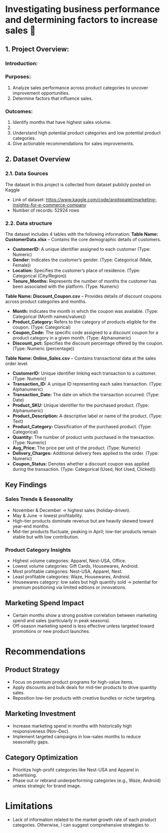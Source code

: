 # **Investigating business performance and determining factors to increase sales 💸**
## 1. Project Overview:
### Introduction:

### Purposes:
1. Analyze sales performance across product categories to uncover improvement opportunities.
2. Determine factors that influence sales. 
### Outcomes:
1. Identify months that have highest sales volume.
2. 
3. Understand high potential product categories and low potential product categories.
4. Give actionable recommendations for sales improvements.

## 2. Dataset Overview
### 2.1. Data Sources
The dataset in this project is collected from dataset publicly posted on Kaggle 
- Link of dataset: https://www.kaggle.com/code/arpitppatel/marketing-insights-for-e-commerce-company
- Number of records: 52924 rows
### 2.2. Data structure
The dataset includes 4 tables with the following information:
**Table Name: CustomerData.xlsx** – Contains the core demographic details of customers.
- **CustomerID:** A unique identifier assigned to each customer (Type: Numeric) 
- **Gender:** Indicates the customer’s gender. (Type: Categorical (Male, Female))
- **Location:** Specifies the customer’s place of residence. (Type: Categorical (City/Region))
- **Tenure_Months:** Represents the number of months the customer has been associated with the platform. (Type: Numeric)

**Table Name: Discount_Coupon.csv** – Provides details of discount coupons across product categories and months.
- **Month:** Indicates the month in which the coupon was available. (Type: Categorical (Month names/values))
- **Product_Category:** Refers to the category of products eligible for the coupon. (Type: Categorical)
- **Coupon_Code:** The specific code assigned to a discount coupon for a product category in a given month. (Type: Alphanumeric)
- **Discount_pct:** Specifies the discount percentage offered by the coupon. (Type: Numeric (percentage))

**Table Name: Online_Sales.csv** – Contains transactional data at the sales order level.
- **CustomerID:** Unique identifier linking each transaction to a customer. (Type: Numeric) 
- **Transaction_ID:** A unique ID representing each sales transaction. (Type: Alphanumeric)
- **Transaction_Date:** The date on which the transaction occurred. (Type: Date) 
- **Product_SKU:** Unique identifier for the purchased product. (Type: Alphanumeric)
- **Product_Description:** A descriptive label or name of the product. (Type: Text)
- **Product_Category:** Classification of the purchased product. (Type: Categorical)
- **Quantity:** The number of product units purchased in the transaction. (Type: Numeric)
- **Avg_Price:** The price per unit of the product. (Type: Numeric)
- **Delivery_Charges:** Additional delivery fees applied to the order. (Type: Numeric)
- **Coupon_Status:** Denotes whether a discount coupon was applied during the transaction. (Type: Categorical (Used, Not Used, Clicked))


## Key Findings
### Sales Trends & Seasonality
- November & December → highest sales (holiday-driven).
- May & June → lowest profitability.
- High-tier products dominate revenue but are heavily skewed toward year-end months.
- Mid-tier products fluctuate, peaking in April; low-tier products remain stable but with low contribution.
### Product Category Insights
- Highest volume categories: Apparel, Nest-USA, Office.
- Lowest volume categories: Gift Cards, Housewares, Android.
- Most profitable categories: Nest-USA, Apparel, Nest.
- Least profitable categories: Waze, Housewares, Android.
- Housewares category: low sales but high quantity sold → potential for premium positioning via limited editions or innovations.
## Marketing Spend Impact
- Certain months show a strong positive correlation between marketing spend and sales (particularly in peak seasons).
- Off-season marketing spend is less effective unless targeted toward promotions or new product launches.
# Recommendations
## Product Strategy
- Focus on premium product programs for high-value items.
- Apply discounts and bulk deals for mid-tier products to drive quantity sales.
- Reposition low-tier products with creative bundles or niche targeting.
## Marketing Investment
- Increase marketing spend in months with historically high responsiveness (Nov–Dec).
- Implement targeted campaigns in low-sales months to reduce seasonality gaps.
## Category Optimization
- Prioritize high-profit categories like Nest-USA and Apparel in advertising.
- Phase out or rebrand underperforming categories (e.g., Waze, Android) unless strategic for brand image.
# Limitations
- Lack of information related to the market growth rate of each product categories. Otherwise, I can suggest comprehensive strategies to  
